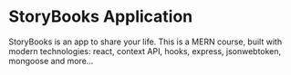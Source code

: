 # StoryBooks Application

StoryBooks is an app to share your life.
This is a MERN course, built with modern technologies: react, context API, hooks, express, jsonwebtoken, mongoose and more...

